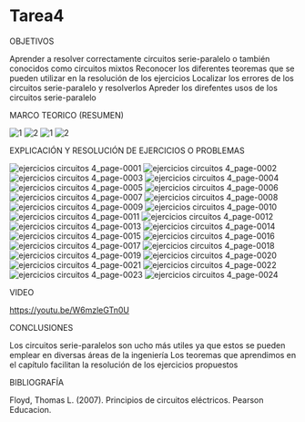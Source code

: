 # Tarea4

OBJETIVOS

Aprender a resolver correctamente circuitos serie-paralelo o también conocidos como circuitos mixtos
Reconocer los diferentes teoremas que se pueden utilizar en la resolución de los ejercicios
Localizar los errores de los circuitos serie-paralelo y resolverlos
Apreder los direfentes usos de los circuitos serie-paralelo

MARCO TEORICO (RESUMEN)

![1](https://user-images.githubusercontent.com/116812951/207935328-9b701648-58c3-4386-b774-56ad55dca515.png)
![2](https://user-images.githubusercontent.com/116812951/207935419-0aa54819-0199-4248-81c5-b8e1149daa1d.png)
![1](https://user-images.githubusercontent.com/116812951/207954843-c9abafbe-4418-49ed-b690-e7e62fb5e7d6.png)
![2](https://user-images.githubusercontent.com/116812951/207954876-b9ee4e67-d665-455c-a002-34614f0fba6e.png)

EXPLICACIÓN Y RESOLUCIÓN DE EJERCICIOS O PROBLEMAS

![ejercicios circuitos 4_page-0001](https://user-images.githubusercontent.com/116812951/208282905-feb6b189-2568-4be1-8839-3f61602b59bf.jpg)
![ejercicios circuitos 4_page-0002](https://user-images.githubusercontent.com/116812951/208282909-db8dcef8-de29-4e03-8413-7bd69b4d36f5.jpg)
![ejercicios circuitos 4_page-0003](https://user-images.githubusercontent.com/116812951/208282919-a116550a-19dc-411a-b22c-7d898cf2d9f6.jpg)
![ejercicios circuitos 4_page-0004](https://user-images.githubusercontent.com/116812951/208282926-0bd378b0-c2df-4550-8118-3b36ed5f0393.jpg)
![ejercicios circuitos 4_page-0005](https://user-images.githubusercontent.com/116812951/208282933-536cccb3-8254-423c-9f2c-dbc0f45cd695.jpg)
![ejercicios circuitos 4_page-0006](https://user-images.githubusercontent.com/116812951/208282940-060f73f4-cb47-412d-98a7-9cd9d94beb27.jpg)
![ejercicios circuitos 4_page-0007](https://user-images.githubusercontent.com/116812951/208282945-ec203f9e-7685-4899-b6c1-02f784f50bfc.jpg)
![ejercicios circuitos 4_page-0008](https://user-images.githubusercontent.com/116812951/208282949-485646a1-e207-4afd-8538-62df6793cbc7.jpg)
![ejercicios circuitos 4_page-0009](https://user-images.githubusercontent.com/116812951/208282955-042d5b6f-7808-4614-871e-3002ebc63043.jpg)
![ejercicios circuitos 4_page-0010](https://user-images.githubusercontent.com/116812951/208282958-306e1087-a5c3-43cb-9b0f-882987e8111d.jpg)
![ejercicios circuitos 4_page-0011](https://user-images.githubusercontent.com/116812951/208282960-08b2ca25-99fe-4e5a-b045-26edbbdedb7f.jpg)
![ejercicios circuitos 4_page-0012](https://user-images.githubusercontent.com/116812951/208282964-0894ac76-b26b-41bb-ad4f-b1f68825cf60.jpg)
![ejercicios circuitos 4_page-0013](https://user-images.githubusercontent.com/116812951/208282967-c6d87053-bb3d-4f2c-846f-7726b4412629.jpg)
![ejercicios circuitos 4_page-0014](https://user-images.githubusercontent.com/116812951/208282970-bee9bae9-60cd-4e5c-a327-6d8a29b6e308.jpg)
![ejercicios circuitos 4_page-0015](https://user-images.githubusercontent.com/116812951/208282973-e1173c05-9fe9-4f13-b21e-d81af64436cd.jpg)
![ejercicios circuitos 4_page-0016](https://user-images.githubusercontent.com/116812951/208282976-d74e5c3b-3069-48b9-9dd8-2ea0fd244b06.jpg)
![ejercicios circuitos 4_page-0017](https://user-images.githubusercontent.com/116812951/208282979-af5916c8-d619-47be-9b45-6d77311c744b.jpg)
![ejercicios circuitos 4_page-0018](https://user-images.githubusercontent.com/116812951/208282985-e6e573d8-bc7b-4dfe-bc1f-9d02edd10a7a.jpg)
![ejercicios circuitos 4_page-0019](https://user-images.githubusercontent.com/116812951/208282989-1513c4ca-00e0-44b1-a539-6b2469124564.jpg)
![ejercicios circuitos 4_page-0020](https://user-images.githubusercontent.com/116812951/208282997-bb4ab1ec-a73d-4978-a8d1-a94838de41d2.jpg)
![ejercicios circuitos 4_page-0021](https://user-images.githubusercontent.com/116812951/208282999-bfa2083c-7f2e-48d2-871c-7415e3a646d9.jpg)
![ejercicios circuitos 4_page-0022](https://user-images.githubusercontent.com/116812951/208283004-39fafadc-9752-42d1-8871-4568b9431c85.jpg)
![ejercicios circuitos 4_page-0023](https://user-images.githubusercontent.com/116812951/208283010-c5123526-5bce-43d6-a939-c7467f160ecb.jpg)
![ejercicios circuitos 4_page-0024](https://user-images.githubusercontent.com/116812951/208283016-8c88027c-246d-4fa4-98b1-33ac2b543a99.jpg)

VIDEO

https://youtu.be/W6mzleGTn0U

CONCLUSIONES

Los circuitos serie-paralelos son ucho más utiles ya que estos se pueden emplear en diversas áreas de la ingeniería
Los teoremas que aprendimos en el capítulo facilitan la resolución de los ejercicios propuestos

BIBLIOGRAFÍA

Floyd, Thomas L. (2007). Principios de circuitos eléctricos. Pearson Educacion.
